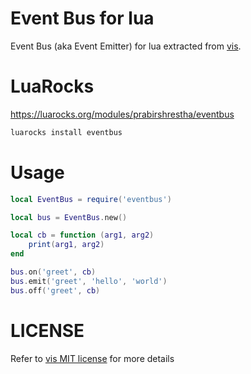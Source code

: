 # Event Bus for lua

Event Bus (aka Event Emitter) for lua extracted from [vis](https://github.com/martanne/vis).

# LuaRocks

https://luarocks.org/modules/prabirshrestha/eventbus

```bash
luarocks install eventbus
```

# Usage

```lua
local EventBus = require('eventbus')

local bus = EventBus.new()

local cb = function (arg1, arg2)
    print(arg1, arg2)
end

bus.on('greet', cb)
bus.emit('greet', 'hello', 'world')
bus.off('greet', cb)
```

# LICENSE

Refer to [vis MIT license](https://github.com/martanne/vis/blob/2290224c844775d446fc8aaf3a98c0149d935875/LICENSE)
for more details
